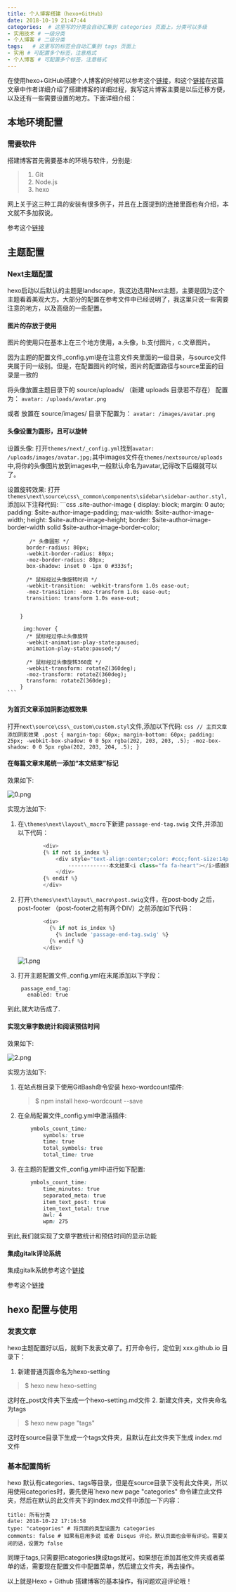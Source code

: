 ```yaml
---
title: 个人博客搭建（hexo+GitHub）
date: 2018-10-19 21:47:44
categories:  # 这里写的分类会自动汇集到 categories 页面上，分类可以多级
- 实用技术 # 一级分类
- 个人博客 # 二级分类 
tags:   # 这里写的标签会自动汇集到 tags 页面上
- 实用 # 可配置多个标签，注意格式
- 个人博客 # 可配置多个标签，注意格式
---
```

在使用hexo+GitHub搭建个人博客的时候可以参考这个[链接](https://www.jianshu.com/p/380290deb8f0)，和这个[链接](https://asdfv1929.github.io/categories/GitBlog/)在这篇文章中作者详细介绍了搭建博客的详细过程，我写这片博客主要是以后迁移方便，以及还有一些需要设置的地方。下面详细介绍：

## 本地环境配置

### 需要软件

搭建博客首先需要基本的环境与软件，分别是:
> 1. Git
> 2. Node.js
> 3. hexo

网上关于这三种工具的安装有很多例子，并且在上面提到的连接里面也有介绍，本文就不多加叙说。

参考这个[链接](https://www.jianshu.com/p/380290deb8f0)

## 主题配置

### Next主题配置

hexo启动以后默认的主题是landscape，我这边选用Next主题，主要是因为这个主题看着美观大方。大部分的配置在参考文件中已经说明了，我这里只说一些需要注意的地方，以及高级的一些配置。

#### 图片的存放于使用

图片的使用只在基本上在三个地方使用，a.头像，b.支付图片，c.文章图片。

因为主题的配置文件_config.yml是在注意文件夹里面的一级目录，与source文件夹属于同一级别。但是，在配置图片的时候，图片的配置路径与source里面的目录是一致的

将头像放置主题目录下的 source/uploads/ （新建 uploads 目录若不存在） 配置为：
`
avatar: /uploads/avatar.png
`

或者 放置在 source/images/ 目录下配置为：
`
avatar: /images/avatar.png
`

#### 头像设置为圆形，且可以旋转

设置头像:
打开`themes/next/_config.yml`找到`avatar: /uploads/images/avatar.jpg;`其中images文件在`themes/nextsource/uploads`中,将你的头像图片放到images中,一般默认命名为avatar,记得改下后缀就可以了。

设置旋转效果:
打开`themes\next\source\css\_common\components\sidebar\sidebar-author.styl,`
添加以下注释代码:
	```css
		.site-author-image {
		  display: block;
		  margin: 0 auto;
		  padding: $site-author-image-padding;
		  max-width: $site-author-image-width;
		  height: $site-author-image-height;
		  border: $site-author-image-border-width solid $site-author-image-border-color;
		
		   /* 头像圆形 */
		  border-radius: 80px;
		  -webkit-border-radius: 80px;
		  -moz-border-radius: 80px;
		  box-shadow: inset 0 -1px 0 #333sf;
		
		  /* 鼠标经过头像旋转时间 */
		  -webkit-transition: -webkit-transform 1.0s ease-out;
		  -moz-transition: -moz-transform 1.0s ease-out;
		  transition: transform 1.0s ease-out;
		
		
		}
		
		 img:hover {
		  /* 鼠标经过停止头像旋转 
		  -webkit-animation-play-state:paused;
		  animation-play-state:paused;*/
		
		  /* 鼠标经过头像旋转360度 */
		  -webkit-transform: rotateZ(360deg);
		  -moz-transform: rotateZ(360deg);
		  transform: rotateZ(360deg);
		}
	```
#### 为首页文章添加阴影边框效果
打开`next\source\css\_custom\custom.styl`文件,添加以下代码:
	```css
		// 主页文章添加阴影效果
		 .post {
		   margin-top: 60px;
		   margin-bottom: 60px;
		   padding: 25px;
		   -webkit-box-shadow: 0 0 5px rgba(202, 203, 203, .5);
		   -moz-box-shadow: 0 0 5px rgba(202, 203, 204, .5);
		  }
	```

#### 在每篇文章末尾统一添加“本文结束”标记	
效果如下:

![0.png](/uploads/images/0.png)

实现方法如下:

1.  在`\themes\next\layout\_macro`下新建 `passage-end-tag.swig` 文件,并添加以下代码：

	```javascript
			<div>
			{% if not is_index %}
				<div style="text-align:center;color: #ccc;font-size:14px;">
					-------------本文结束<i class="fa fa-heart"></i>感谢阅读-------------
			   	</div>
			{% endif %}
			</div>
	```

2. 打开`\themes\next\layout\_macro\post.swig`文件，在post-body 之后， post-footer （post-footer之前有两个DIV）之前添加如下代码：

	```javascript
			<div>
			  {% if not is_index %}
			    {% include 'passage-end-tag.swig' %}
			  {% endif %}
			</div>
	```

   ![1.png](/uploads/images/1.png)

3. 打开主题配置文件_config.yml在末尾添加以下字段：

		passage_end_tag:
		  enabled: true

到此,就大功告成了.
#### 实现文章字数统计和阅读预估时间
效果如下:

![2.png](/uploads/images/2.png)

实现方法如下:
1. 在站点根目录下使用GitBash命令安装 hexo-wordcount插件:

    > $ npm install hexo-wordcount --save

2. 在全局配置文件_config.yml中激活插件:
		
	```css
		ymbols_count_time:
		    symbols: true
		    time: true
		    total_symbols: true
		    total_time: true
	```
3. 在主题的配置文件_config.yml中进行如下配置:
	```css
  		ymbols_count_time:  
			time_minutes: true
			separated_meta: true
			item_text_post: true
			item_text_total: true
			awl: 4
			wpm: 275
	```

到此,我们就实现了文章字数统计和预估时间的显示功能

#### 集成gitalk评论系统
集成gitalk系统参考这个[链接](https://asdfv1929.github.io/2018/01/20/gitalk/)

参考这个[链接](https://www.jianshu.com/p/380290deb8f0)

## hexo 配置与使用

### 发表文章
hexo主题配置好以后，就剩下发表文章了。打开命令行，定位到 xxx.github.io 目录下：

1. 新建普通页面命名为hexo-setting
 > $ hexo new hexo-setting

这时在_post文件夹下生成一个hexo-setting.md文件
2. 新建文件夹，文件夹命名为tags
 > $ hexo new page "tags"

这时在source目录下生成一个tags文件夹，且默认在此文件夹下生成 index.md 文件

### 基本配置简析

hexo 默认有categories、tags等目录，但是在source目录下没有此文件夹，所以用使用categories时，要先使用`hexo new page "categories" 命令建立此文件夹，然后在默认的此文件夹下的index.md文件中添加一下内容：

	title: 所有分类
	date: 2018-10-22 17:16:58
	type: "categories" # 将页面的类型设置为 categories
	comments: false # 如果有启用多说 或者 Disqus 评论，默认页面也会带有评论。需要关闭的话，设置为 false
同理于tags,只需要把categories换成tags就可。如果想在添加其他文件夹或者菜单的话，需要现在配置文件中配置菜单，然后建立文件夹，再去操作。

以上就是Hexo + Github 搭建博客的基本操作，有问题欢迎评论哦！
